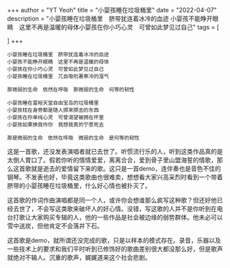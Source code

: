 +++
author = "YT Yeoh"
title = "小婴孩睡在垃圾桶里"
date = "2022-04-07"
description = "小婴孩睡在垃圾桶里　脐带犹连着冰冷的血迹 小婴孩不能睁开眼睛　这里不再是温暖的母体小婴孩在你小巧心灵　可曾如此梦见过自己"
tags = [
   
]
+++
```
小婴孩睡在垃圾桶里　脐带犹连着冰冷的血迹
小婴孩不能睁开眼睛　这里不再是温暖的母体
小婴孩在你小巧心灵　可曾如此梦见过自己
小婴孩睡在垃圾桶里　兀自吸吮著寒冷的溼气

那微弱的生命　依然在呼吸　那微弱的生命　何等的韧性

小婴孩睡在富裕天堂自由宝岛的垃圾桶里
小婴孩枕在身旁都是随人掷来掷去的东西
小婴孩在你单纯心灵　可曾渴望被拥在怀里
小婴孩如果换我作你　我想我真的宁愿死去

那是微弱的生命　依然在呼吸　微弱的生命　是何等的韧性
```
这是一首歌，还没发表演唱者就已去世了。听惯流行乐的人，听到这类作品真的是太倒人胃口了。假若你听的情情爱爱，离离合合，爱到骨子里山盟海誓的情歌，那么这首歌就是逝去的爱情留下来的歌。这只是一首demo，连伴奏也是音色不佳的钢琴。不发表也好，毕竟这类歌曲也很难卖，想想看大家兴高采烈时看到一个带着脐带的小婴孩睡在垃圾桶里，什么好心情也被扑灭了。

这首歌的作词作曲演唱都是同一个人，或许你会想谁那么疯写这种歌？但还好他已经去世了，不会写这类歌来破坏人的好心情。没错，写这歌的人并不是你听到在电台打歌让大家购买专辑的人，他的一些作品是社会被边缘的弱势群体。他未必可以雪中送炭，但他肯定不会落井下石。

这首歌是demo，就所谓还没完成的歌，只是以样本的模式存在。录音，乐器以及一些技术上的要求和我们平时听到已修饰好的歌曲差别很大都没那么好，但是歌声就绝对不输人。沉重的歌声，娓娓道来这个社会悲剧。

